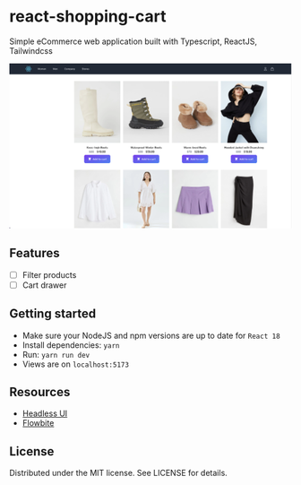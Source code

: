 # react-shopping-cart

Simple eCommerce web application built with Typescript, ReactJS, Tailwindcss

<p align="center">
  <img src="./banner-demo.png">
</p>

## Features

- [ ] Filter products
- [ ] Cart drawer

## Getting started

- Make sure your NodeJS and npm versions are up to date for `React 18`
- Install dependencies: `yarn`
- Run: `yarn run dev`
- Views are on `localhost:5173`

## Resources

- [Headless UI](https://headlessui.com/)
- [Flowbite](https://flowbite.com/docs/getting-started/quickstart/)

## License

Distributed under the MIT license. See LICENSE for details.
